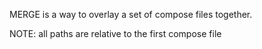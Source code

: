 MERGE is a way to overlay a set of compose files together. 

NOTE: all paths are relative to the first compose file
